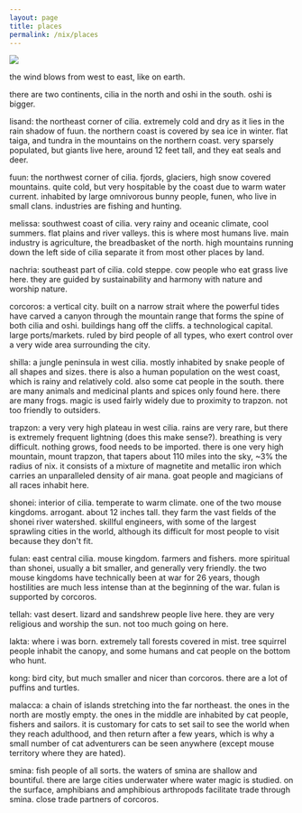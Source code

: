 ```yaml
---
layout: page
title: places
permalink: /nix/places
---
```

<img src="../assets/nix.png">

the wind blows from west to east, like on earth.

there are two continents, cilia in the north and oshi in the south. oshi is bigger.

lisand: the northeast corner of cilia. extremely cold and dry as it lies in the rain shadow of fuun. the northern coast is covered by sea ice in winter. flat taiga, and tundra in the mountains on the northern coast. very sparsely populated, but giants live here, around 12 feet tall, and they eat seals and deer. 

fuun: the northwest corner of cilia. fjords, glaciers, high snow covered mountains. quite cold, but very hospitable by the coast due to warm water current. inhabited by large omnivorous bunny people, funen, who live in small clans. industries are fishing and hunting. 

melissa: southwest coast of cilia. very rainy and oceanic climate, cool summers. flat plains and river valleys. this is where most humans live. main industry is agriculture, the breadbasket of the north. high mountains running down the left side of cilia separate it from most other places by land.

nachria: southeast part of cilia. cold steppe. cow people who eat grass live here. they are guided by sustainability and harmony with nature and worship nature.

corcoros: a vertical city. built on a narrow strait where the powerful tides have carved a canyon through the mountain range that forms the spine of both cilia and oshi. buildings hang off the cliffs. a technological capital. large ports/markets. ruled by bird people of all types, who exert control over a very wide area surrounding the city. 

shilla: a jungle peninsula in west cilia. mostly inhabited by snake people of all shapes and sizes. there is also a human population on the west coast, which is rainy and relatively cold. also some cat people in the south. there are many animals and medicinal plants and spices only found here. there are many frogs. magic is used fairly widely due to proximity to trapzon. not too friendly to outsiders.

trapzon: a very very high plateau in west cilia. rains are very rare, but there is extremely frequent lightning (does this make sense?). breathing is very difficult. nothing grows, food needs to be imported. there is one very high mountain, mount trapzon, that tapers about 110 miles into the sky, ~3% the radius of nix. it consists of a mixture of magnetite and metallic iron which carries an unparalleled density of air mana. goat people and magicians of all races inhabit here. 

shonei: interior of cilia. temperate to warm climate. one of the two mouse kingdoms. arrogant. about 12 inches tall. they farm the vast fields of the shonei river watershed. skillful engineers, with some of the largest sprawling cities in the world, although its difficult for most people to visit because they don't fit. 

fulan: east central cilia. mouse kingdom. farmers and fishers. more spiritual than shonei, usually a bit smaller, and generally very friendly. the two mouse kingdoms have technically been at war for 26 years, though hostilities are much less intense than at the beginning of the war. fulan is supported by corcoros. 

tellah: vast desert. lizard and sandshrew people live here. they are very religious and worship the sun. not too much going on here.

lakta: where i was born. extremely tall forests covered in mist. tree squirrel people inhabit the canopy, and some humans and cat people on the bottom who hunt. 

kong: bird city, but much smaller and nicer than corcoros. there are a lot of puffins and turtles. 

malacca: a chain of islands stretching into the far northeast. the ones in the north are mostly empty. the ones in the middle are inhabited by cat people, fishers and sailors. it is customary for cats to set sail to see the world when they reach adulthood, and then return after a few years, which is why a small number of cat adventurers can be seen anywhere (except mouse territory where they are hated). 

smina: fish people of all sorts. the waters of smina are shallow and bountiful. there are large cities underwater where water magic is studied. on the surface, amphibians and amphibious arthropods facilitate trade through smina. close trade partners of corcoros. 